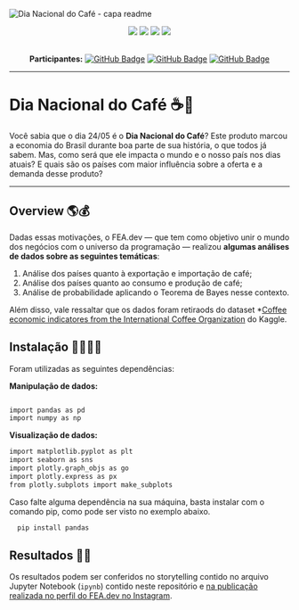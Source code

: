 ![Dia Nacional do Café - capa readme](https://github.com/fea-dev-usp/Dia-Nacional-do-Cafe/assets/122839919/eae38324-f6ed-41c4-8e99-fa5c711afdcd)

<div align="center">
 
 <img src="https://img.shields.io/badge/Python-FFD43B?style=for-the-badge&logo=python&logoColor=blue" />
 <img src="https://img.shields.io/badge/pandas-%23150458.svg?style=for-the-badge&logo=pandas&logoColor=white"/>
 <img src="https://img.shields.io/badge/Matplotlib-%23ffffff.svg?style=for-the-badge&logo=Matplotlib&logoColor=black"/>
 <img src="https://img.shields.io/badge/Instagram-E4405F?style=for-the-badge&logo=instagram&logoColor=white" />

</div>

<br>

<div align="center">

  **Participantes:** <a href="https://github.com/GvFreitas1">[![GitHub Badge](https://img.shields.io/badge/Guilherme_Freitas-100000?style=for-the-badge&logo=GitHub&logoColor=white)](https://github.com/GvFreitas1)</a> 
  <a href="https://github.com/Pennini">[![GitHub Badge](https://img.shields.io/badge/André_Pennini-100000?style=for-the-badge&logo=GitHub&logoColor=white)](https://github.com/Pennini)</a>
  <a href="https://github.com/Vitorak2">[![GitHub Badge](https://img.shields.io/badge/Vitor_Kataymama-100000?style=for-the-badge&logo=GitHub&logoColor=white)](https://github.com/Vitorak2)</a> 

</div>

---

# Dia Nacional do Café ☕🥱

Você sabia que o dia 24/05 é o **Dia Nacional do Café**? Este produto marcou a economia do Brasil durante boa parte de sua história, o que todos já sabem. Mas, como será que ele impacta o mundo e o nosso país nos dias atuais? E quais são os países com maior influência sobre a oferta e a demanda desse produto?

---

## Overview 🌎💰

Dadas essas motivações, o FEA.dev — que tem como objetivo unir o mundo dos negócios com o universo da programação — realizou **algumas análises de dados sobre as seguintes temáticas**:

1. Análise dos países quanto à exportação e importação de café;
2. Análise dos países quanto ao consumo e produção de café;
3. Análise de probabilidade aplicando o Teorema de Bayes nesse contexto.

Além disso, vale ressaltar que os dados foram retiraods do dataset *[Coffee economic indicatores from the International Coffee Organization](https://www.kaggle.com/datasets/michals22/coffee-dataset) do Kaggle.

## Instalação 👨‍💻👩‍💻

Foram utilizadas as seguintes dependências:

__Manipulação de dados:__
```bash

import pandas as pd
import numpy as np
```

__Visualização de dados:__
```bash
import matplotlib.pyplot as plt
import seaborn as sns
import plotly.graph_objs as go
import plotly.express as px
from plotly.subplots import make_subplots
```

Caso falte alguma dependência na sua máquina, basta instalar com o comando pip, como pode ser visto no exemplo abaixo.
```bash
  pip install pandas
```

## Resultados 💛🖤

Os resultados podem ser conferidos no storytelling contido no arquivo Jupyter Notebook (`ipynb`) contido neste repositório e [na publicação realizada no perfil do FEA.dev no Instagram](https://www.instagram.com/fea.dev/).
